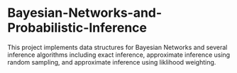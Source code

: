 # Bayesian-Networks-and-Probabilistic-Inference
This project implements data structures for Bayesian Networks and several inference algorithms including exact inference, approximate inference using random sampling, and approximate inference using liklihood weighting.
